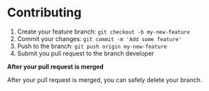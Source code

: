 # Contributing

1. Create your feature branch: `git checkout -b my-new-feature`
2. Commit your changes: `git commit -m 'Add some feature'`
3. Push to the branch: `git push origin my-new-feature`
4. Submit you pull request to the branch developer

**After your pull request is merged**

After your pull request is merged, you can safely delete your branch.
